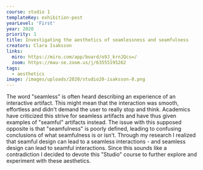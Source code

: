 ```yaml
---
course: studio 1
templateKey: exhibition-post
yearLevel: 'First'
year: 2020
priority: 1
title: Investigating the aesthetics of seamlessness and seamfulness
creators: Clara Isaksson
links:
  miro: https://miro.com/app/board/o9J_krnJQcs=/
  zoom: https://mau-se.zoom.us/j/63555195262
tags:
  - aesthetics
image: /images/uploads/2020/studio20-isaksson-0.png
---
```


The word "seamless" is often heard describing an experience of an interactive artifact. This might mean that the interaction was smooth, effortless and didn't demand the user to really stop and think. Academics have criticized this strive for seamless artifacts and have thus given examples of "seamful" artifacts instead. The issue with this supposed opposite is that "seamfulness" is poorly defined, leading to confusing conclusions of what seamfulness is or isn't. Through my research I realized that seamful design can lead to a seamless interactions - and seamless design can lead to seamful interactions. Since this sounds like a contradiction I decided to devote this "Studio" course to further explore and experiment with these aesthetics.